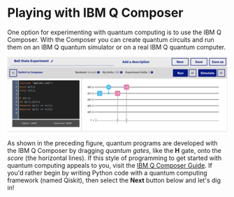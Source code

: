 # Playing with IBM Q Composer

One option for experimenting with quantum computing is to use the IBM Q Composer. With the Composer you can create quantum circuits and run them on an IBM Q quantum simulator or on a real IBM Q quantum computer.

![IBM Q Composer with QASM panel displayed](.gitbook/assets/6863c29ba6ea9191de8a6828c11b3e54.png)

As shown in the preceding figure, quantum programs are developed with the IBM Q Composer by dragging _quantum gates_, like the **H** gate, onto the _score_ \(the horizontal lines\). If this style of programming to get started with quantum computing appeals to you, visit the [IBM Q Composer Guide](https://learnqiskit.gitbook.io/composerguide/). If you'd rather begin by writing Python code with a quantum computing framework \(named Qiskit\), then select the **Next** button below and let's dig in!

